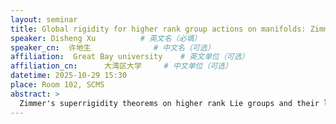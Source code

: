 ```yaml
---
layout: seminar
title: Global rigidity for higher rank group actions on manifolds: Zimmer program and Katok-Spatzier conjecture
speaker: Disheng Xu          # 英文名（必填）
speaker_cn:  许地生              # 中文名（可选）
affiliation:  Great Bay university    # 英文单位（可选）
affiliation_cn:      大湾区大学     # 中文单位（可选）
datetime: 2025-10-29 15:30
place: Room 102, SCMS
abstract: >
  Zimmer's superrigidity theorems on higher rank Lie groups and their lattices launched a program of study aiming to classify actions of semisimple Lie groups and their lattices, known as the Zimmer program. When the group is too large relative to the dimension of the phase space, the Zimmer conjecture predicts that the actions are all virtually trivial. At the other extreme, when the actions exhibit enough regular behavior, the actions should all be of algebraic origin. We make progress in the program by showing smooth conjugacy to a bi-homogeneous model for volume-preserving actions of semisimple Lie groups without compact or rank one factors, under mild assumptions: partial hyperbolicity for "many" of elements and accessibility. We also obtain classification for actions of higher-rank abelian groups under certain hyperbolicity assumptions, i.e. progress to the (generalized) Katok-Spatzier conjecture. Joint work with D. Damjanovic, R. Spatzier and K. Vinhage.
---
```

